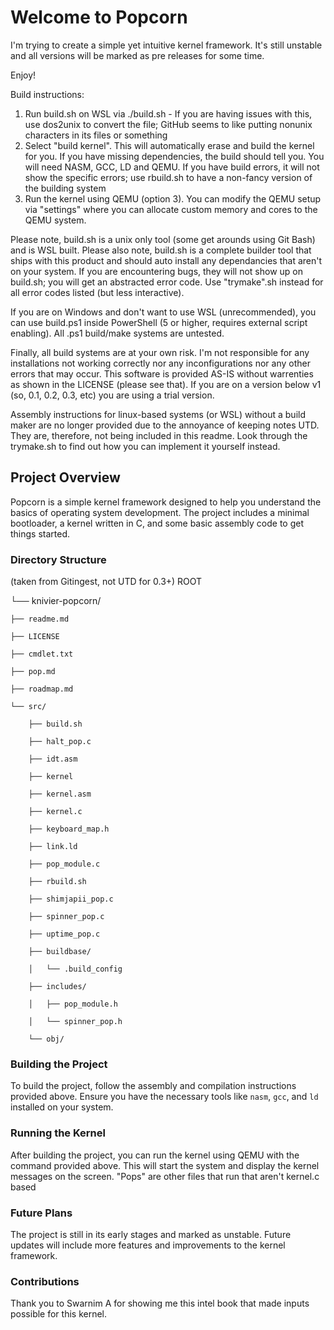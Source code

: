 # Welcome to Popcorn
I'm trying to create a simple yet intuitive kernel framework. It's still unstable and all versions will be marked as pre releases for some time.

Enjoy!

Build instructions:
1. Run build.sh on WSL via ./build.sh - If you are having issues with this, use dos2unix to convert the file; GitHub seems to like putting nonunix characters in its files or something
2. Select "build kernel". This will automatically erase and build the kernel for you. If you have missing dependencies, the build should tell you. You will need NASM, GCC, LD and QEMU. If you have build errors, it will not show the specific errors; use rbuild.sh to have a non-fancy version of the building system
3. Run the kernel using QEMU (option 3). You can modify the QEMU setup via "settings" where you can allocate custom memory and cores to the QEMU system.

Please note, build.sh is a unix only tool (some get arounds using Git Bash) and is WSL built. Please also note, build.sh is a complete builder tool that ships with this product and should auto install any dependancies that aren't on your system. If you are encountering bugs, they will not show up on build.sh; you will get an abstracted error code. Use "trymake".sh instead for all error codes listed (but less interactive).

If you are on Windows and don't want to use WSL (unrecommended), you can use build.ps1 inside PowerShell (5 or higher, requires external script enabling). All .ps1 build/make systems are untested.

Finally, all build systems are at your own risk. I'm not responsible for any installations not working correctly nor any inconfigurations nor any other errors that may occur. This software is provided AS-IS without warrenties as shown in the LICENSE (please see that). If you are on a version below v1 (so, 0.1, 0.2, 0.3, etc) you are using a trial version. 

Assembly instructions for linux-based systems (or WSL) without a build maker are no longer provided due to the annoyance of keeping notes UTD. They are, therefore, not being included in this readme. Look through the trymake.sh to find out how you can implement it yourself instead.

## Project Overview
Popcorn is a simple kernel framework designed to help you understand the basics of operating system development. The project includes a minimal bootloader, a kernel written in C, and some basic assembly code to get things started.

### Directory Structure

(taken from Gitingest, not UTD for 0.3+)
ROOT

└── knivier-popcorn/

    ├── readme.md
    
    ├── LICENSE
    
    ├── cmdlet.txt
    
    ├── pop.md
    
    ├── roadmap.md
    
    └── src/
    
        ├── build.sh
        
        ├── halt_pop.c
        
        ├── idt.asm
        
        ├── kernel
        
        ├── kernel.asm
        
        ├── kernel.c
        
        ├── keyboard_map.h
        
        ├── link.ld
        
        ├── pop_module.c
        
        ├── rbuild.sh
        
        ├── shimjapii_pop.c
        
        ├── spinner_pop.c
        
        ├── uptime_pop.c
        
        ├── buildbase/
        
        │   └── .build_config
        
        ├── includes/
        
        │   ├── pop_module.h
        
        │   └── spinner_pop.h
        
        └── obj/


### Building the Project
To build the project, follow the assembly and compilation instructions provided above. Ensure you have the necessary tools like `nasm`, `gcc`, and `ld` installed on your system.

### Running the Kernel
After building the project, you can run the kernel using QEMU with the command provided above. This will start the system and display the kernel messages on the screen. "Pops" are other files that run that aren't kernel.c based

### Future Plans
The project is still in its early stages and marked as unstable. Future updates will include more features and improvements to the kernel framework.

### Contributions
Thank you to Swarnim A for showing me this intel book that made inputs possible for this kernel. 
